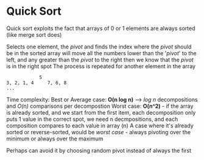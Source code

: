 # Quick Sort

Quick sort exploits the fact that arrays of 0 or 1 elements are always sorted (like merge sort does)

Selects one element, the *pivot* and finds the index where the *pivot* should be in the sorted array
will move all the numbers lower than the '*pivot*' to the left, and any greater than the *pivot* to the right
then we know that the *pivot* is in the right spot
The process is repeated for another element in the array 
```[5, 2, 1, 8, 4, 7, 6, 3]
            5
3, 2, 1, 4     7, 6, 8 
...
```

Time complexity:
Best or Average case: __O(n log n)__ --> *log n* decompositions and *O(n)* comparisons per decompostion
Worst case: __O(n^2)__ - if the array is already sorted, and we start from the first item, each decomposition only puts 1 value in the correct spot, we need n decmpositions, and each composition compares to each value in array (n)
A case where it's already sorted or reverse-sorted, would be *worst case* - always pivoting over the minimum or always over the maximum

Perhaps can avoid it by choosing random pivot instead of always the first